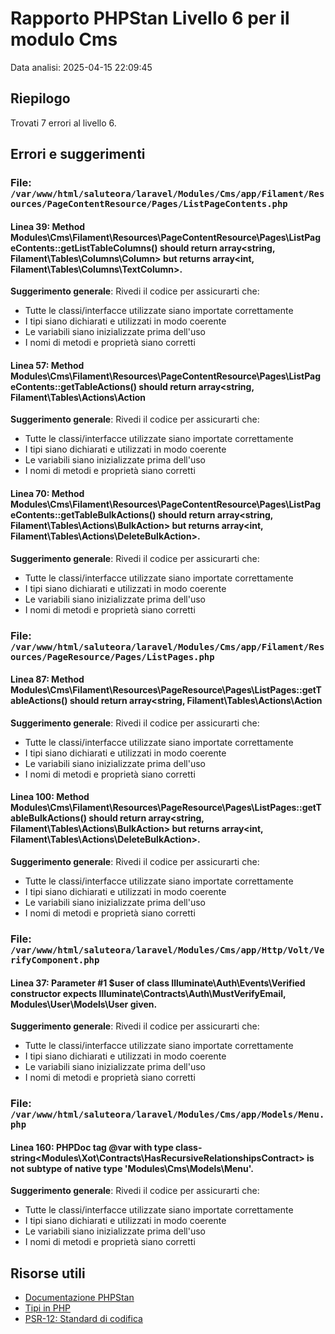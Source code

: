 # Rapporto PHPStan Livello 6 per il modulo Cms

Data analisi: 2025-04-15 22:09:45

## Riepilogo

Trovati 7 errori al livello 6.

## Errori e suggerimenti

### File: `/var/www/html/saluteora/laravel/Modules/Cms/app/Filament/Resources/PageContentResource/Pages/ListPageContents.php`

#### Linea 39: Method Modules\Cms\Filament\Resources\PageContentResource\Pages\ListPageContents::getListTableColumns() should return array<string, Filament\Tables\Columns\Column> but returns array<int, Filament\Tables\Columns\TextColumn>.

**Suggerimento generale**: Rivedi il codice per assicurarti che:
- Tutte le classi/interfacce utilizzate siano importate correttamente
- I tipi siano dichiarati e utilizzati in modo coerente
- Le variabili siano inizializzate prima dell'uso
- I nomi di metodi e proprietà siano corretti

#### Linea 57: Method Modules\Cms\Filament\Resources\PageContentResource\Pages\ListPageContents::getTableActions() should return array<string, Filament\Tables\Actions\Action

**Suggerimento generale**: Rivedi il codice per assicurarti che:
- Tutte le classi/interfacce utilizzate siano importate correttamente
- I tipi siano dichiarati e utilizzati in modo coerente
- Le variabili siano inizializzate prima dell'uso
- I nomi di metodi e proprietà siano corretti

#### Linea 70: Method Modules\Cms\Filament\Resources\PageContentResource\Pages\ListPageContents::getTableBulkActions() should return array<string, Filament\Tables\Actions\BulkAction> but returns array<int, Filament\Tables\Actions\DeleteBulkAction>.

**Suggerimento generale**: Rivedi il codice per assicurarti che:
- Tutte le classi/interfacce utilizzate siano importate correttamente
- I tipi siano dichiarati e utilizzati in modo coerente
- Le variabili siano inizializzate prima dell'uso
- I nomi di metodi e proprietà siano corretti

### File: `/var/www/html/saluteora/laravel/Modules/Cms/app/Filament/Resources/PageResource/Pages/ListPages.php`

#### Linea 87: Method Modules\Cms\Filament\Resources\PageResource\Pages\ListPages::getTableActions() should return array<string, Filament\Tables\Actions\Action

**Suggerimento generale**: Rivedi il codice per assicurarti che:
- Tutte le classi/interfacce utilizzate siano importate correttamente
- I tipi siano dichiarati e utilizzati in modo coerente
- Le variabili siano inizializzate prima dell'uso
- I nomi di metodi e proprietà siano corretti

#### Linea 100: Method Modules\Cms\Filament\Resources\PageResource\Pages\ListPages::getTableBulkActions() should return array<string, Filament\Tables\Actions\BulkAction> but returns array<int, Filament\Tables\Actions\DeleteBulkAction>.

**Suggerimento generale**: Rivedi il codice per assicurarti che:
- Tutte le classi/interfacce utilizzate siano importate correttamente
- I tipi siano dichiarati e utilizzati in modo coerente
- Le variabili siano inizializzate prima dell'uso
- I nomi di metodi e proprietà siano corretti

### File: `/var/www/html/saluteora/laravel/Modules/Cms/app/Http/Volt/VerifyComponent.php`

#### Linea 37: Parameter #1 $user of class Illuminate\Auth\Events\Verified constructor expects Illuminate\Contracts\Auth\MustVerifyEmail, Modules\User\Models\User given.

**Suggerimento generale**: Rivedi il codice per assicurarti che:
- Tutte le classi/interfacce utilizzate siano importate correttamente
- I tipi siano dichiarati e utilizzati in modo coerente
- Le variabili siano inizializzate prima dell'uso
- I nomi di metodi e proprietà siano corretti

### File: `/var/www/html/saluteora/laravel/Modules/Cms/app/Models/Menu.php`

#### Linea 160: PHPDoc tag @var with type class-string<Modules\Xot\Contracts\HasRecursiveRelationshipsContract> is not subtype of native type 'Modules\\Cms\\Models\\Menu'.

**Suggerimento generale**: Rivedi il codice per assicurarti che:
- Tutte le classi/interfacce utilizzate siano importate correttamente
- I tipi siano dichiarati e utilizzati in modo coerente
- Le variabili siano inizializzate prima dell'uso
- I nomi di metodi e proprietà siano corretti

## Risorse utili

- [Documentazione PHPStan](https://phpstan.org/user-guide/getting-started)
- [Tipi in PHP](https://www.php.net/manual/en/language.types.declarations.php)
- [PSR-12: Standard di codifica](https://www.php-fig.org/psr/psr-12/)
